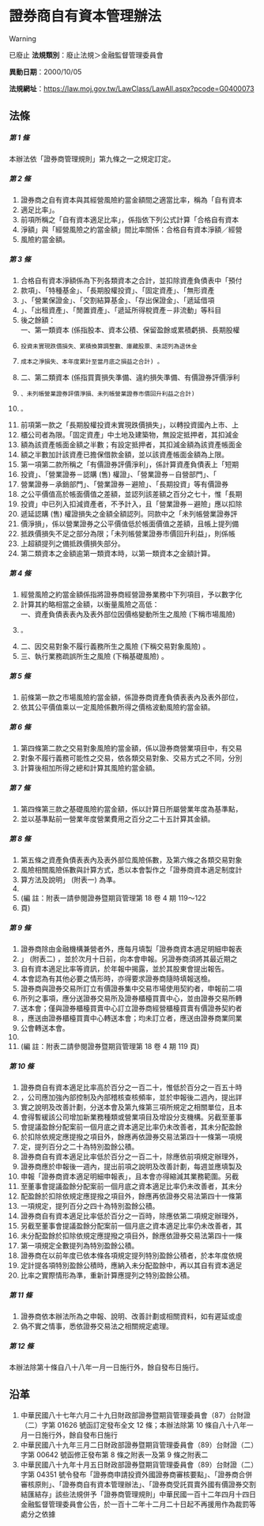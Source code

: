 # 證券商自有資本管理辦法


> [!WARNING]
> 已廢止
**法規類別**：廢止法規＞金融監督管理委員會

**異動日期**：2000/10/05  

**法規網址**：https://law.moj.gov.tw/LawClass/LawAll.aspx?pcode=G0400073



## 法條
##### 第 1 條
本辦法依「證券商管理規則」第九條之一之規定訂定。

##### 第 2 條
1. 證券商之自有資本與其經營風險約當金額間之適當比率，稱為「自有資本
1. 適足比率」。
1. 前項所稱之「自有資本適足比率」，係指依下列公式計算「合格自有資本
1. 淨額」與「經營風險之約當金額」間比率關係：合格自有資本淨額／經營
1. 風險約當金額。

##### 第 3 條
1. 合格自有資本淨額係為下列各類資本之合計，並扣除資產負債表中「預付
1. 款項」、「特種基金」、「長期股權投資」、「固定資產」、「無形資產
1. 」、「營業保證金」、「交割結算基金」、「存出保證金」、「遞延借項
1. 」、「出租資產」、「閒置資產」、「遞延所得稅資產－非流動」等科目
1. 後之餘額：  
一、第一類資本 (係指股本、資本公積、保留盈餘或累積虧損、長期股權
1.     投資未實現跌價損失、累積換算調整數、庫藏股票、未認列為退休金
1.     成本之淨損失、本年度累計至當月底之損益之合計) 。
1. 二、第二類資本 (係指買賣損失準備、違約損失準備、有價證券評價淨利
1.     、未列帳營業證券評價淨損、未列帳營業證券市價回升利益之合計)
1.     。
1. 前項第一款之「長期股權投資未實現跌價損失」，以轉投資國內上市、上
1. 櫃公司者為限。「固定資產」中土地及建築物，無設定抵押者，其扣減金
1. 額為該資產帳面金額之半數；有設定抵押者，其扣減金額為該資產帳面金
1. 額之半數加計該資產已擔保借款金額，並以該資產帳面金額為上限。
1. 第一項第二款所稱之「有價證券評價淨利」，係計算資產負債表上「短期
1. 投資」、「營業證券－認購 (售) 權證」、「營業證券－自營部門」、「
1. 營業證券－承銷部門」、「營業證券－避險」、「長期投資」等有價證券
1. 之公平價值高於帳面價值之差額，並認列該差額之百分之七十，惟「長期
1. 投資」中已列入扣減資產者，不予計入，且「營業證券－避險」應以扣除
1. 遞延認購 (售) 權證損失之金額全額認列。同款中之「未列帳營業證券評
1. 價淨損」，係以營業證券之公平價值低於帳面價值之差額，且帳上提列備
1. 抵跌價損失不足之部分為限；「未列帳營業證券市價回升利益」，則係帳
1. 上超額提列之備抵跌價損失部分。
1. 第二類資本之金額逾第一類資本時，以第一類資本之金額計算。

##### 第 4 條
1. 經營風險之約當金額係指將證券商經營證券業務中下列項目，予以數字化
1. 計算其約略相當之金額，以衡量風險之高低：  
一、資產負債表表內及表外部位因價格變動所生之風險 (下稱市場風險)
1.     。
1. 二、因交易對象不履行義務所生之風險 (下稱交易對象風險) 。
1. 三、執行業務疏誤所生之風險 (下稱基礎風險) 。

##### 第 5 條
1. 前條第一款之市場風險約當金額，係證券商資產負債表表內及表外部位，
1. 依其公平價值乘以一定風險係數所得之價格波動風險約當金額。

##### 第 6 條
1. 第四條第二款之交易對象風險約當金額，係以證券商營業項目中，有交易
1. 對象不履行義務可能性之交易，依各類交易對象、交易方式之不同，分別
1. 計算後相加所得之總和計算其風險約當金額。

##### 第 7 條
1. 第四條第三款之基礎風險約當金額，係以計算日所屬營業年度為基準點，
1. 並以基準點前一營業年度營業費用之百分之二十五計算其金額。

##### 第 8 條
1. 第五條之資產負債表表內及表外部位風險係數，及第六條之各類交易對象
1. 風險相關風險係數與計算方式，悉以本會製作之「證券商資本適足制度計
1. 算方法及說明」 (附表一) 為準。
1. 
1.  (編      註：附表一請參閱證券暨期貨管理第 18 卷 4 期 119～122
1.   頁)

##### 第 9 條
1. 證券商除由金融機構兼營者外，應每月填製「證券商資本適足明細申報表
1. 」 (附表二) ，並於次月十日前，向本會申報。另證券商須將其最近期之
1. 自有資本適足比率等資訊，於年報中揭露，並於其股東會提出報告。
1. 本會認為有其他必要之情形時，亦得要求證券商隨時填報送檢。
1. 證券商與證券交易所訂立有價證券集中交易市場使用契約者，申報前二項
1. 所列之事項，應分送證券交易所及證券櫃檯買賣中心，並由證券交易所轉
1. 送本會；僅與證券櫃檯買賣中心訂立證券商經營櫃檯買賣有價證券契約者
1. ，應送由證券櫃檯買賣中心轉送本會；均未訂立者，應送由證券商業同業
1. 公會轉送本會。
1. 
1.  (編      註：附表二請參閱證券暨期貨管理第 18 卷 4 期 119 頁)

##### 第 10 條
1. 證券商自有資本適足比率高於百分之一百二十，惟低於百分之一百五十時
1. ，公司應加強內部控制及內部稽核查核頻率，並於申報後二週內，提出詳
1. 實之說明及改善計劃，分送本會及第九條第三項所規定之相關單位，且本
1. 會得暫緩該公司增加新業務種類或營業項目及增設分支機構。另截至董事
1. 會提議盈餘分配案前一個月底之資本適足比率仍未改善者，其未分配盈餘
1. 於扣除依規定應提撥之項目外，餘應再依證券交易法第四十一條第一項規
1. 定，提列百分之二十為特別盈餘公積。
1. 證券商自有資本適足比率低於百分之一百二十，除應依前項規定辦理外，
1. 證券商應於申報後一週內，提出前項之說明及改善計劃，每週並應填製及
1. 申報「證券商資本適足明細申報表」，且本會亦得縮減其業務範圍。另截
1. 至董事會提議盈餘分配案前一個月底之資本適足比率仍未改善者，其未分
1. 配盈餘於扣除依規定應提撥之項目外，餘應再依證券交易法第四十一條第
1. 一項規定，提列百分之四十為特別盈餘公積。
1. 證券商自有資本適足比率低於百分之一百時，除應依第二項規定辦理外，
1. 另截至董事會提議盈餘分配案前一個月底之資本適足比率仍未改善者，其
1. 未分配盈餘於扣除依規定應提撥之項目外，餘應依證券交易法第四十一條
1. 第一項規定全數提列為特別盈餘公積。
1. 證券商在以前年度已依本條各項規定提列特別盈餘公積者，於本年度依規
1. 定計提各項特別盈餘公積時，應納入未分配盈餘中，再以其自有資本適足
1. 比率之實際情形為準，重新計算應提列之特別盈餘公積。

##### 第 11 條
1. 證券商依本辦法所為之申報、說明、改善計劃或相關資料，如有遲延或虛
1. 偽不實之情事，悉依證券交易法之相關規定處理。

##### 第 12 條
本辦法除第十條自八十八年一月一日施行外，餘自發布日施行。

## 沿革
1. 中華民國八十七年六月二十九日財政部證券暨期貨管理委員會（87）台財證（二）字第 01626  號函訂定發布全文 12 條；本辦法除第 10 條自八十八年一月一日施行外，餘自發布日施行
1. 中華民國八十九年三月二日財政部證券暨期貨管理委員會（89）台財證（二）字第 00642  號函修正發布第 8  條之附表一及第 9  條之附表二
1. 中華民國八十九年十月五日財政部證券暨期貨管理委員會（89）台財證（二）字第 04351  號令發布「證券商申請投資外國證券商審核要點」、「證券商合併審核原則」、「證券商自有資本管理辦法」、「證券商受託買賣外國有價證券交割結匯結存」該些法規併予「證券商管理規則」中華民國一百十二年四月十四日金融監督管理委員會公告，於一百十二年十二月二十日起不再援用作為裁罰等處分之依據
